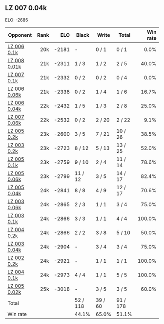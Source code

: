 ## LZ 007 0.04k ##

ELO: -2685

Opponent | Rank | ELO | Black | Write | Total | Win rate
---------|-----:|----:|-------|-------|-------|-------:
[LZ 006 0.1k](LZ%20006%200.1k.md) | 20k | -2181 | - | 0 / 1 | 0 / 1 | 0.0%
[LZ 008 0.01k](LZ%20008%200.01k.md) | 21k | -2311 | 1 / 3 | 1 / 2 | 2 / 5 | 40.0%
[LZ 007 0.1k](LZ%20007%200.1k.md) | 21k | -2332 | 0 / 2 | 0 / 2 | 0 / 4 | 0.0%
[LZ 006 0.06k](LZ%20006%200.06k.md) | 21k | -2338 | 0 / 2 | 1 / 4 | 1 / 6 | 16.7%
[LZ 006 0.04k](LZ%20006%200.04k.md) | 22k | -2432 | 1 / 5 | 1 / 3 | 2 / 8 | 25.0%
[LZ 007 0.06k](LZ%20007%200.06k.md) | 22k | -2532 | 0 / 2 | 2 / 20 | 2 / 22 | 9.1%
[LZ 005 0.2k](LZ%20005%200.2k.md) | 23k | -2600 | 3 / 5 | 7 / 21 | 10 / 26 | 38.5%
[LZ 003 0.2k](LZ%20003%200.2k.md) | 23k | -2723 | 8 / 12 | 5 / 13 | 13 / 25 | 52.0%
[LZ 005 0.1k](LZ%20005%200.1k.md) | 23k | -2759 | 9 / 10 | 2 / 4 | 11 / 14 | 78.6%
[LZ 005 0.06k](LZ%20005%200.06k.md) | 23k | -2799 | 11 / 12 | 3 / 5 | 14 / 17 | 82.4%
[LZ 005 0.04k](LZ%20005%200.04k.md) | 24k | -2841 | 8 / 8 | 4 / 9 | 12 / 17 | 70.6%
[LZ 003 0.06k](LZ%20003%200.06k.md) | 24k | -2865 | 2 / 3 | 1 / 1 | 3 / 4 | 75.0%
[LZ 003 0.1k](LZ%20003%200.1k.md) | 24k | -2866 | 3 / 3 | 1 / 1 | 4 / 4 | 100.0%
[LZ 004 0.2k](LZ%20004%200.2k.md) | 24k | -2866 | 2 / 2 | 3 / 8 | 5 / 10 | 50.0%
[LZ 003 0.04k](LZ%20003%200.04k.md) | 24k | -2904 | - | 3 / 4 | 3 / 4 | 75.0%
[LZ 002 0.2k](LZ%20002%200.2k.md) | 24k | -2921 | - | 1 / 1 | 1 / 1 | 100.0%
[LZ 004 0.1k](LZ%20004%200.1k.md) | 24k | -2973 | 4 / 4 | 1 / 1 | 5 / 5 | 100.0%
[LZ 005 0.02k](LZ%20005%200.02k.md) | 25k | -3018 | - | 3 / 5 | 3 / 5 | 60.0%
Total | | | 52 / 118 | 39 / 60 | 91 / 178 | 
Win rate| | | 44.1% | 65.0% | 51.1% | 
